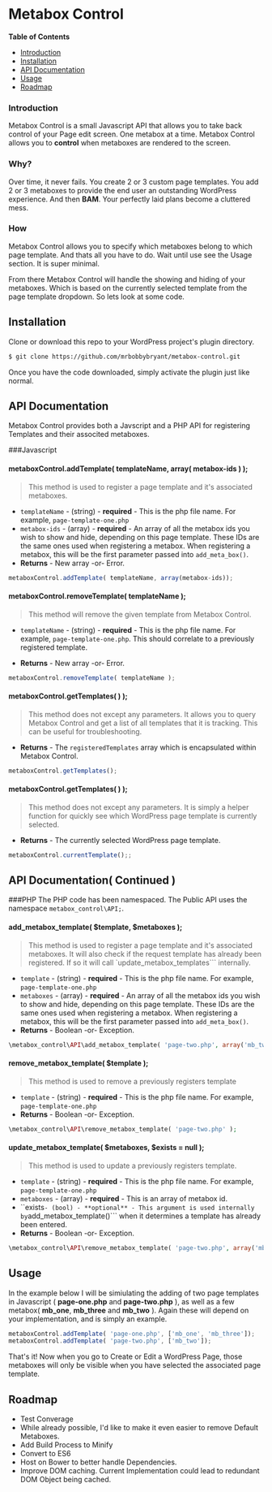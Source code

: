 # Metabox Control
**Table of Contents**

- [Introduction](#introduction)
- [Installation](#installation)
- [API Documentation](#api_documentation)
- [Usage](#usage)
- [Roadmap](#roadmap)

### Introduction
Metabox Control is a small Javascript API that allows you to take back control of your Page edit screen. One metabox at a time. Metabox Control allows you to **control** when metaboxes are rendered to the screen.

### Why?
Over time, it never fails. You create 2 or 3 custom page templates. You add 2 or 3 metaboxes to provide the end user an outstanding WordPress experience. And then **BAM**. Your perfectly laid plans become a cluttered mess.

### How
Metabox Control allows you to specify which metaboxes belong to which page template. And thats all you have to do. Wait until use see the Usage section. It is super minimal. 

From there Metabox Control will handle the showing and hiding of your metaboxes. Which is based on the currently selected template from the page template dropdown. So lets look at some code.

## Installation
Clone or download this repo to your WordPress project's plugin directory.
```sh
$ git clone https://github.com/mrbobbybryant/metabox-control.git
```
Once you have the code downloaded, simply activate the plugin just like normal.

## API Documentation
Metabox Control provides both a Javscript and a PHP API for registering Templates and their associted metaboxes.

###Javascript
#### metaboxControl.addTemplate( templateName, array( metabox-ids ) );
> This method is used to register a page template
> and it's associated metaboxes.

- ```templateName``` - (string) - **required** - This is the php file name. For example, ```page-template-one.php```
- ```metabox-ids``` - (array) - **required** - An array of all the metabox ids you wish to show and hide, depending on this page template. These IDs are the same ones used when registering a metabox. When registering a metabox, this will be the first parameter passed into ```add_meta_box()```.
- **Returns** - New array -or- Error.
```js
metaboxControl.addTemplate( templateName, array(metabox-ids));
```

#### metaboxControl.removeTemplate( templateName );
> This method will remove the given template from Metabox Control.

- ```templateName``` - (string) - **required** - This is the php file name. For example, ```page-template-one.php```. This should correlate to a previously registered template.

- **Returns** - New array -or- Error.
```js
metaboxControl.removeTemplate( templateName );
```

#### metaboxControl.getTemplates( ) );
> This method does not except any parameters. It allows you to query Metabox Control and get a list of all templates that it is tracking. This can be useful for troubleshooting.

- **Returns** - The ```registeredTemplates``` array which is encapsulated within Metabox Control.
```js
metaboxControl.getTemplates();
```

#### metaboxControl.getTemplates( ) );
> This method does not except any parameters. It is simply a helper function for quickly see which WordPress page template is currently selected.

- **Returns** - The currently selected WordPress page template.
```js
metaboxControl.currentTemplate();;
```

## API Documentation( Continued )
###PHP
The PHP code has been namespaced. The Public API uses the namespace ```metabox_control\API;```.

#### add_metabox_template( $template, $metaboxes );
> This method is used to register a page template
> and it's associated metaboxes. It will also check if the request template
> has already been registered. If so it will call `update_metabox_templates``` internally.

- ```template``` - (string) - **required** - This is the php file name. For example, ```page-template-one.php```
- ```metaboxes``` - (array) - **required** - An array of all the metabox ids you wish to show and hide, depending on this page template. These IDs are the same ones used when registering a metabox. When registering a metabox, this will be the first parameter passed into ```add_meta_box()```.
- **Returns** - Boolean -or- Exception.
```php
\metabox_control\API\add_metabox_template( 'page-two.php', array('mb_two') );
```

#### remove_metabox_template( $template );
> This method is used to remove a previously registers template

- ```template``` - (string) - **required** - This is the php file name. For example, ```page-template-one.php```
- **Returns** - Boolean -or- Exception.
```php
\metabox_control\API\remove_metabox_template( 'page-two.php' );
```

#### update_metabox_template( $metaboxes, $exists = null );
> This method is used to update a previously registers template.

- ```template``` - (string) - **required** - This is the php file name. For example, ```page-template-one.php```
- ```metaboxes``` - (array) - **required** - This is an array of metabox id.
- ``exists``` - (bool) - **optional** - This argument is used internally by ```add_metabox_template()``` when it determines
a template has already been entered.
- **Returns** - Boolean -or- Exception.
```php
\metabox_control\API\remove_metabox_template( 'page-two.php', array('mb_two') );
```

## Usage

In the example below I will be simiulating the adding of two page templates in Javascript ( **page-one.php** and **page-two.php** ), as well as a few metabox( **mb_one**, **mb_three** and **mb_two** ). Again these will depend on your implementation, and is simply an example.
```js
metaboxControl.addTemplate( 'page-one.php', ['mb_one', 'mb_three']);
metaboxControl.addTemplate( 'page-two.php', ['mb_two']);
```

That's it! Now when you go to Create or Edit a WordPress Page, those metaboxes will only be visible when you have selected the associated page template.

## Roadmap
- Test Converage
- While already possible, I'd like to make it even easier to remove Default Metaboxes.
- Add Build Process to Minify
- Convert to ES6
- Host on Bower to better handle Dependencies.
- Improve DOM caching. Current Implementation could lead to redundant DOM Object being cached.
